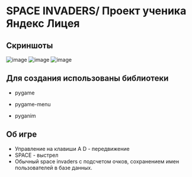 # SPACE INVADERS/ Проект ученика Яндекс Лицея

## Скриншоты
![image](https://user-images.githubusercontent.com/98234667/214616595-a0373b44-799b-42ce-ace6-175f716a021e.png)
![image](https://user-images.githubusercontent.com/98234667/214616638-068ae347-2675-4d07-acec-ff45105cc0b0.png)
![image](https://user-images.githubusercontent.com/98234667/214616663-27af0047-8785-405a-b061-95f9e4279049.png)

## Для создания использованы библиотеки
  * pygame 
  
  * pygame-menu
  
  * pyganim
 
## Об игре
  * Управление на клавиши A D - передвижение
  * SPACE - выстрел
  * Обычный space invaders  с подсчетом очков, сохранением имен пользователей в базе данных. 

